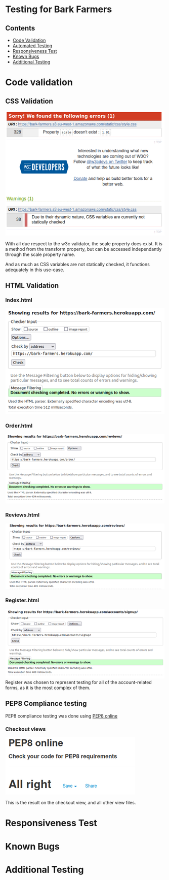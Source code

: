 # Testing for Bark Farmers

## Contents

* [Code Validation](<#code-validation>)
* [Automated Testing](<#automated-testing-with-jest-and-unittest>)
* [Responsiveness Test](<#responsiveness-test>)
* [Known Bugs](<#known-bugs>)
* [Additional Testing](<#additional-testing>)

# Code validation
## CSS Validation
![alt](assets/images/readme/testing/cssValidator.png)

With all due respect to the w3c validator, the scale property does exist. It is a method from the transform property, but can be accessed independantly through the scale property name.

And as much as CSS variables are not statically checked, it functions adequately in this use-case.

## HTML Validation
### Index.html
![alt](assets/images/readme/testing/htmlValidatorIndex.png)

### Order.html
![alt](assets/images/readme/testing/htmlValidatorOrder.png)

### Reviews.html
![alt](assets/images/readme/testing/htmlValidatorReviews.png)

### Register.html
![alt](assets/images/readme/testing/htmlValidatorRegister.png)
Register was chosen to represent testing for all of the account-related forms, as it is the most complex of them.

## PEP8 Compliance testing
PEP8 compliance testing was done using [PEP8 online](http://pep8online.com/)
### Checkout views
![alt](assets/images/readme/testing/PEP8Checkout.png)

This is the result on the checkout view, and all other view files.

# Responsiveness Test

# Known Bugs

# Additional Testing
